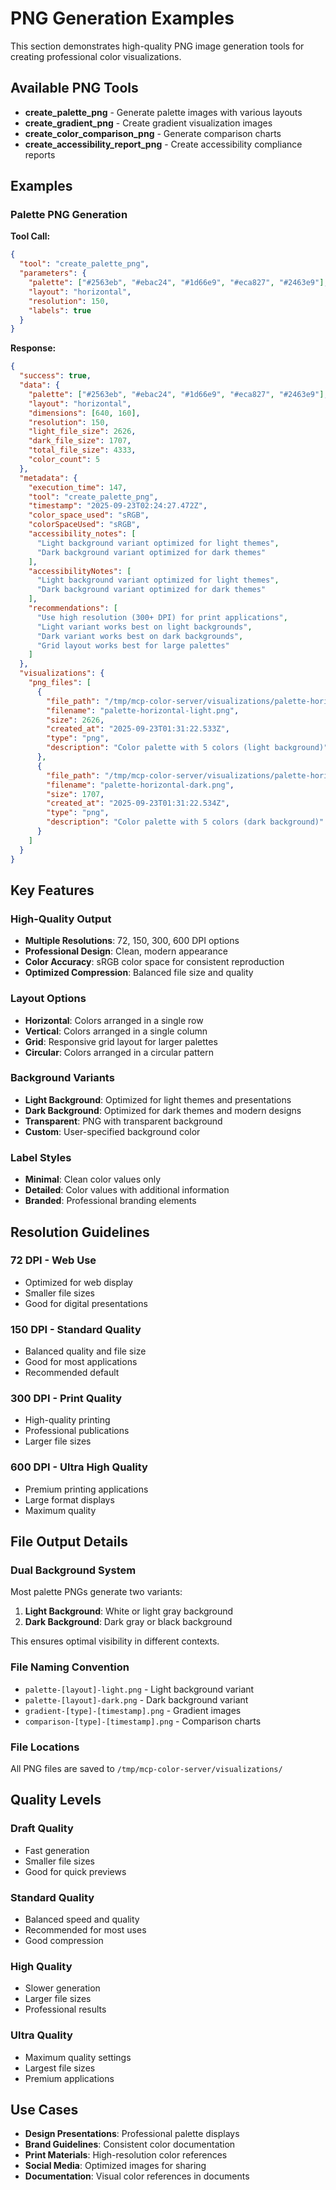 # PNG Generation Examples

This section demonstrates high-quality PNG image generation tools for creating professional color visualizations.

## Available PNG Tools

- **create_palette_png** - Generate palette images with various layouts
- **create_gradient_png** - Create gradient visualization images
- **create_color_comparison_png** - Generate comparison charts
- **create_accessibility_report_png** - Create accessibility compliance reports

## Examples

### Palette PNG Generation

**Tool Call:**

```json
{
  "tool": "create_palette_png",
  "parameters": {
    "palette": ["#2563eb", "#ebac24", "#1d66e9", "#eca827", "#2463e9"],
    "layout": "horizontal",
    "resolution": 150,
    "labels": true
  }
}
```

**Response:**

```json
{
  "success": true,
  "data": {
    "palette": ["#2563eb", "#ebac24", "#1d66e9", "#eca827", "#2463e9"],
    "layout": "horizontal",
    "dimensions": [640, 160],
    "resolution": 150,
    "light_file_size": 2626,
    "dark_file_size": 1707,
    "total_file_size": 4333,
    "color_count": 5
  },
  "metadata": {
    "execution_time": 147,
    "tool": "create_palette_png",
    "timestamp": "2025-09-23T02:24:27.472Z",
    "color_space_used": "sRGB",
    "colorSpaceUsed": "sRGB",
    "accessibility_notes": [
      "Light background variant optimized for light themes",
      "Dark background variant optimized for dark themes"
    ],
    "accessibilityNotes": [
      "Light background variant optimized for light themes",
      "Dark background variant optimized for dark themes"
    ],
    "recommendations": [
      "Use high resolution (300+ DPI) for print applications",
      "Light variant works best on light backgrounds",
      "Dark variant works best on dark backgrounds",
      "Grid layout works best for large palettes"
    ]
  },
  "visualizations": {
    "png_files": [
      {
        "file_path": "/tmp/mcp-color-server/visualizations/palette-horizontal-light.png",
        "filename": "palette-horizontal-light.png",
        "size": 2626,
        "created_at": "2025-09-23T01:31:22.533Z",
        "type": "png",
        "description": "Color palette with 5 colors (light background)"
      },
      {
        "file_path": "/tmp/mcp-color-server/visualizations/palette-horizontal-dark.png",
        "filename": "palette-horizontal-dark.png",
        "size": 1707,
        "created_at": "2025-09-23T01:31:22.534Z",
        "type": "png",
        "description": "Color palette with 5 colors (dark background)"
      }
    ]
  }
}
```

## Key Features

### High-Quality Output

- **Multiple Resolutions**: 72, 150, 300, 600 DPI options
- **Professional Design**: Clean, modern appearance
- **Color Accuracy**: sRGB color space for consistent reproduction
- **Optimized Compression**: Balanced file size and quality

### Layout Options

- **Horizontal**: Colors arranged in a single row
- **Vertical**: Colors arranged in a single column
- **Grid**: Responsive grid layout for larger palettes
- **Circular**: Colors arranged in a circular pattern

### Background Variants

- **Light Background**: Optimized for light themes and presentations
- **Dark Background**: Optimized for dark themes and modern designs
- **Transparent**: PNG with transparent background
- **Custom**: User-specified background color

### Label Styles

- **Minimal**: Clean color values only
- **Detailed**: Color values with additional information
- **Branded**: Professional branding elements

## Resolution Guidelines

### 72 DPI - Web Use

- Optimized for web display
- Smaller file sizes
- Good for digital presentations

### 150 DPI - Standard Quality

- Balanced quality and file size
- Good for most applications
- Recommended default

### 300 DPI - Print Quality

- High-quality printing
- Professional publications
- Larger file sizes

### 600 DPI - Ultra High Quality

- Premium printing applications
- Large format displays
- Maximum quality

## File Output Details

### Dual Background System

Most palette PNGs generate two variants:

1. **Light Background**: White or light gray background
2. **Dark Background**: Dark gray or black background

This ensures optimal visibility in different contexts.

### File Naming Convention

- `palette-[layout]-light.png` - Light background variant
- `palette-[layout]-dark.png` - Dark background variant
- `gradient-[type]-[timestamp].png` - Gradient images
- `comparison-[type]-[timestamp].png` - Comparison charts

### File Locations

All PNG files are saved to `/tmp/mcp-color-server/visualizations/`

## Quality Levels

### Draft Quality

- Fast generation
- Smaller file sizes
- Good for quick previews

### Standard Quality

- Balanced speed and quality
- Recommended for most uses
- Good compression

### High Quality

- Slower generation
- Larger file sizes
- Professional results

### Ultra Quality

- Maximum quality settings
- Largest file sizes
- Premium applications

## Use Cases

- **Design Presentations**: Professional palette displays
- **Brand Guidelines**: Consistent color documentation
- **Print Materials**: High-resolution color references
- **Social Media**: Optimized images for sharing
- **Documentation**: Visual color references in documents
